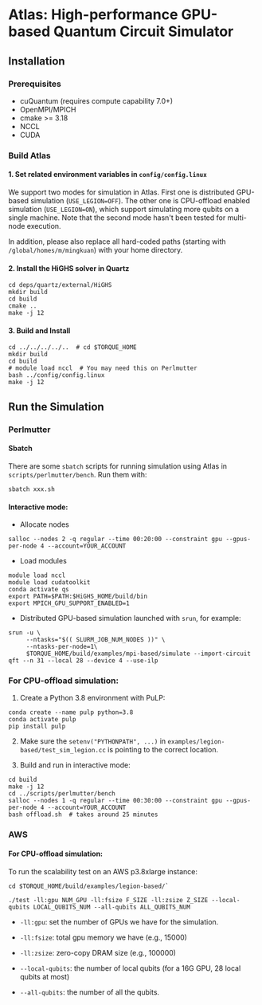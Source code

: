 # Atlas: High-performance GPU-based Quantum Circuit Simulator

## Installation

### Prerequisites
* cuQuantum (requires compute capability 7.0+)
* OpenMPI/MPICH
* cmake >= 3.18
* NCCL
* CUDA

### Build Atlas

#### 1. Set related environment variables in `config/config.linux`
We support two modes for simulation in Atlas. First one is distributed GPU-based simulation (`USE_LEGION=OFF`). The other one is CPU-offload enabled simulation (`USE_LEGION=ON`), which support simulating more qubits on a single machine. Note that the second mode hasn't been tested for multi-node execution.

In addition, please also replace all hard-coded paths (starting with `/global/homes/m/mingkuan`) with your home directory.

#### 2. Install the HiGHS solver in Quartz
```shell
cd deps/quartz/external/HiGHS
mkdir build
cd build
cmake ..
make -j 12
```
#### 3. Build and Install
```shell
cd ../../../../..  # cd $TORQUE_HOME
mkdir build
cd build
# module load nccl  # You may need this on Perlmutter
bash ../config/config.linux
make -j 12
```

## Run the Simulation
### Perlmutter

#### Sbatch
There are some `sbatch` scripts for running simulation using Atlas in `scripts/perlmutter/bench`. Run them with:
```
sbatch xxx.sh
```

#### Interactive mode:
* Allocate nodes
```
salloc --nodes 2 -q regular --time 00:20:00 --constraint gpu --gpus-per-node 4 --account=YOUR_ACCOUNT
```
* Load modules

```
module load nccl
module load cudatoolkit
conda activate qs
export PATH=$PATH:$HiGHS_HOME/build/bin
export MPICH_GPU_SUPPORT_ENABLED=1
```

* Distributed GPU-based simulation launched with `srun`, for example:

```
srun -u \
     --ntasks="$(( SLURM_JOB_NUM_NODES ))" \
     --ntasks-per-node=1\ 
     $TORQUE_HOME/build/examples/mpi-based/simulate --import-circuit qft --n 31 --local 28 --device 4 --use-ilp
```

### For CPU-offload simulation:

1. Create a Python 3.8 environment with PuLP:
```shell
conda create --name pulp python=3.8
conda activate pulp
pip install pulp
```

2. Make sure the `setenv("PYTHONPATH", ...)` in `examples/legion-based/test_sim_legion.cc` is pointing to the correct location.

3. Build and run in interactive mode:
```shell
cd build
make -j 12
cd ../scripts/perlmutter/bench
salloc --nodes 1 -q regular --time 00:30:00 --constraint gpu --gpus-per-node 4 --account=YOUR_ACCOUNT
bash offload.sh  # takes around 25 minutes
```

### AWS

#### For CPU-offload simulation:
To run the scalability test on an AWS p3.8xlarge instance:
```
cd $TORQUE_HOME/build/examples/legion-based/`

./test -ll:gpu NUM_GPU -ll:fsize F_SIZE -ll:zsize Z_SIZE --local-qubits LOCAL_QUBITS_NUM --all-qubits ALL_QUBITS_NUM
```
* `-ll:gpu`: set the number of GPUs we have for the simulation.

* `-ll:fsize`: total gpu memory we have (e.g., 15000)

* `-ll:zsize`: zero-copy DRAM size (e.g., 100000)

* `--local-qubits`: the number of local qubits (for a 16G GPU, 28 local qubits at most)

* `--all-qubits`: the number of all the qubits.
